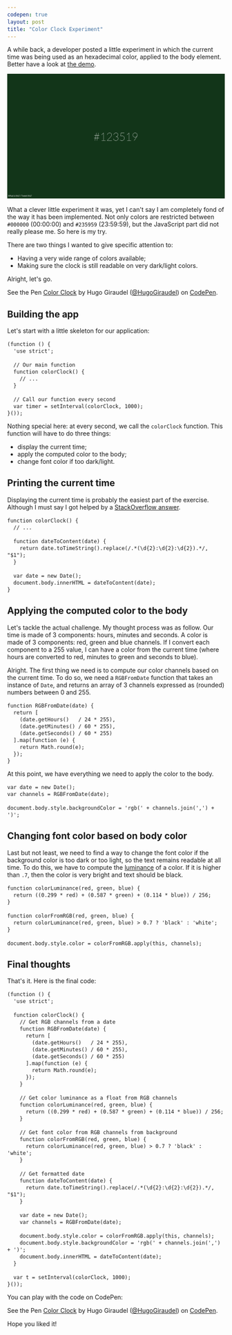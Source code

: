 ```yaml
---
codepen: true
layout: post
title: "Color Clock Experiment"
---
```


A while back, a developer posted a little experiment in which the current time was being used as an hexadecimal color, applied to the body element. Better have a look at [the demo](http://www.jacopocolo.com/hexclock/#).

![Hexclock experiment](/images/color-clock-experiment/hexclock.png)

What a clever little experiment it was, yet I can't say I am completely fond of the way it has been implemented. Not only colors are restricted between `#000000` (00:00:00) and `#235959` (23:59:59), but the JavaScript part did not really please me. So here is my try.

There are two things I wanted to give specific attention to:

* Having a very wide range of colors available;
* Making sure the clock is still readable on very dark/light colors.

Alright, let's go.

<p data-height="314" data-theme-id="0" data-slug-hash="JobxQR" data-default-tab="result" data-user="HugoGiraudel" class='codepen'>See the Pen <a href='http://codepen.io/HugoGiraudel/pen/JobxQR/'>Color Clock</a> by Hugo Giraudel (<a href='http://codepen.io/HugoGiraudel'>@HugoGiraudel</a>) on <a href='http://codepen.io'>CodePen</a>.</p>

## Building the app

Let's start with a little skeleton for our application:

<pre class="language-javascript"><code>(function () {
  'use strict';

  // Our main function
  function colorClock() {
    // ...
  }

  // Call our function every second
  var timer = setInterval(colorClock, 1000);
}());</code></pre>

Nothing special here: at every second, we call the `colorClock` function. This function will have to do three things:

* display the current time;
* apply the computed color to the body;
* change font color if too dark/light.

## Printing the current time

Displaying the current time is probably the easiest part of the exercise. Although I must say I got helped by a [StackOverflow answer](http://stackoverflow.com/a/12612778).

<pre class="language-javascript"><code>function colorClock() {
  // ...

  function dateToContent(date) {
    return date.toTimeString().replace(/.*(\d{2}:\d{2}:\d{2}).*/, "$1");
  }

  var date = new Date();
  document.body.innerHTML = dateToContent(date);
}</code></pre>

## Applying the computed color to the body

Let's tackle the actual challenge. My thought process was as follow. Our time is made of 3 components: hours, minutes and seconds. A color is made of 3 components: red, green and blue channels. If I convert each component to a 255 value, I can have a color from the current time (where hours are converted to red, minutes to green and seconds to blue).

Alright. The first thing we need is to compute our color channels based on the current time. To do so, we need a `RGBFromDate` function that takes an instance of `Date`, and returns an array of 3 channels expressed as (rounded) numbers between 0 and 255.

<pre class="language-javascript"><code>function RGBFromDate(date) {
  return [
    (date.getHours()   / 24 * 255),
    (date.getMinutes() / 60 * 255),
    (date.getSeconds() / 60 * 255)
  ].map(function (e) {
    return Math.round(e);
  });
}</code></pre>

At this point, we have everything we need to apply the color to the body.

<pre class="language-javascript"><code>var date = new Date();
var channels = RGBFromDate(date);

document.body.style.backgroundColor = 'rgb(' + channels.join(',') + ')';</code></pre>

## Changing font color based on body color

Last but not least, we need to find a way to change the font color if the background color is too dark or too light, so the text remains readable at all time. To do this, we have to compute the [luminance](http://en.wikipedia.org/wiki/Relative_luminance) of a color. If it is higher than `.7`, then the color is very bright and text should be black.

<pre class="language-javascript"><code>function colorLuminance(red, green, blue) {
  return ((0.299 * red) + (0.587 * green) + (0.114 * blue)) / 256;
}

function colorFromRGB(red, green, blue) {
  return colorLuminance(red, green, blue) > 0.7 ? 'black' : 'white';
}

document.body.style.color = colorFromRGB.apply(this, channels);</code></pre>

## Final thoughts

That's it. Here is the final code:

<pre class="language-javascript"><code>(function () {
  'use strict';

  function colorClock() {
    // Get RGB channels from a date
    function RGBFromDate(date) {
      return [
        (date.getHours()   / 24 * 255),
        (date.getMinutes() / 60 * 255),
        (date.getSeconds() / 60 * 255)
      ].map(function (e) {
        return Math.round(e);
      });
    }

    // Get color luminance as a float from RGB channels
    function colorLuminance(red, green, blue) {
      return ((0.299 * red) + (0.587 * green) + (0.114 * blue)) / 256;
    }

    // Get font color from RGB channels from background
    function colorFromRGB(red, green, blue) {
      return colorLuminance(red, green, blue) > 0.7 ? 'black' : 'white';
    }

    // Get formatted date
    function dateToContent(date) {
      return date.toTimeString().replace(/.*(\d{2}:\d{2}:\d{2}).*/, "$1");
    }

    var date = new Date();
    var channels = RGBFromDate(date);

    document.body.style.color = colorFromRGB.apply(this, channels);
    document.body.style.backgroundColor = 'rgb(' + channels.join(',') + ')';
    document.body.innerHTML = dateToContent(date);
  }

  var t = setInterval(colorClock, 1000);
}());</code></pre>

You can play with the code on CodePen:

<p data-height="314" data-theme-id="0" data-slug-hash="JobxQR" data-default-tab="result" data-user="HugoGiraudel" class='codepen'>See the Pen <a href='http://codepen.io/HugoGiraudel/pen/JobxQR/'>Color Clock</a> by Hugo Giraudel (<a href='http://codepen.io/HugoGiraudel'>@HugoGiraudel</a>) on <a href='http://codepen.io'>CodePen</a>.</p>

Hope you liked it!

